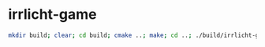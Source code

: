 # irrlicht-game

```bash
mkdir build; clear; cd build; cmake ..; make; cd ..; ./build/irrlicht-game 
```
